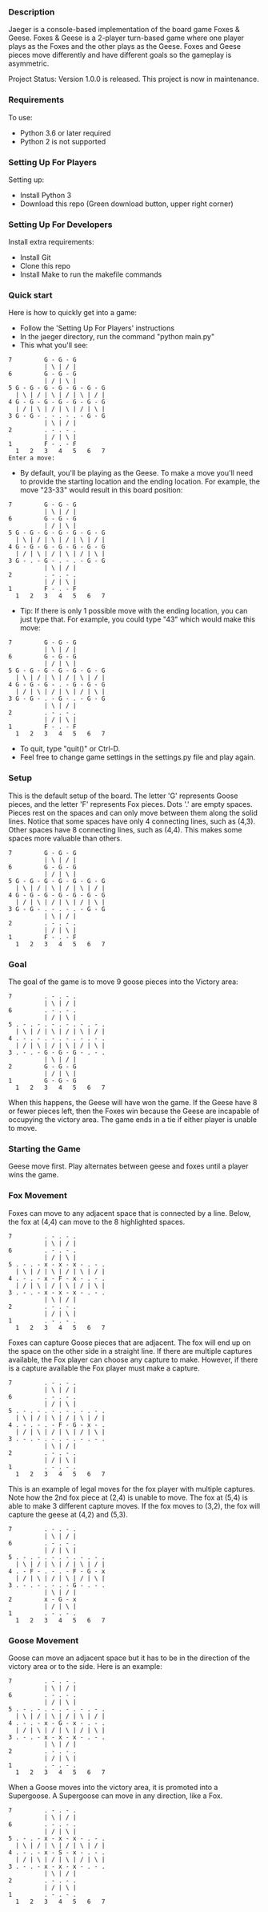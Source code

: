 ### Description ###
Jaeger is a console-based implementation of the board game Foxes & Geese. Foxes
& Geese is a 2-player turn-based game where one player plays as the Foxes and
the other plays as the Geese. Foxes and Geese pieces move differently and have
different goals so the gameplay is asymmetric.

Project Status: Version 1.0.0 is released. This project is now in maintenance.

### Requirements ###
To use:
* Python 3.6 or later required
* Python 2 is not supported

### Setting Up For Players ###
Setting up:
* Install Python 3
* Download this repo (Green download button, upper right corner)

### Setting Up For Developers ###
Install extra requirements:
* Install Git
* Clone this repo
* Install Make to run the makefile commands

### Quick start ###
Here is how to quickly get into a game:
* Follow the 'Setting Up For Players' instructions
* In the jaeger directory, run the command "python main.py"
* This what you'll see:
```
7         G - G - G
          | \ | / |
6         G - G - G
          | / | \ |
5 G - G - G - G - G - G - G
  | \ | / | \ | / | \ | / |
4 G - G - G - G - G - G - G
  | / | \ | / | \ | / | \ |
3 G - G - . - . - . - G - G
          | \ | / |
2         . - . - .
          | / | \ |
1         F - . - F
  1   2   3   4   5   6   7
Enter a move:
```
* By default, you'll be playing as the Geese. To make a move you'll need to
provide the starting location and the ending location. For example, the move
"23-33" would result in this board position:
```
7         G - G - G
          | \ | / |
6         G - G - G
          | / | \ |
5 G - G - G - G - G - G - G
  | \ | / | \ | / | \ | / |
4 G - G - G - G - G - G - G
  | / | \ | / | \ | / | \ |
3 G - . - G - . - . - G - G
          | \ | / |
2         . - . - .
          | / | \ |
1         F - . - F
  1   2   3   4   5   6   7
```
* Tip: If there is only 1 possible move with the ending location, you can just
type that. For example, you could type "43" which would make this move:
```
7         G - G - G
          | \ | / |
6         G - G - G
          | / | \ |
5 G - G - G - G - G - G - G
  | \ | / | \ | / | \ | / |
4 G - G - G - . - G - G - G
  | / | \ | / | \ | / | \ |
3 G - G - . - G - . - G - G
          | \ | / |
2         . - . - .
          | / | \ |
1         F - . - F
  1   2   3   4   5   6   7
```
* To quit, type "quit()" or Ctrl-D.
* Feel free to change game settings in the settings.py file and play again.

### Setup ###
This is the default setup of the board. The letter 'G' represents Goose pieces,
and the letter 'F'  represents Fox pieces. Dots '.' are empty spaces. Pieces
rest on the spaces and can only move between them along the solid lines. Notice
that some spaces have only 4 connecting lines, such as (4,3). Other spaces have
8 connecting lines, such as (4,4). This makes some spaces more valuable than
others.
```
7         G - G - G
          | \ | / |
6         G - G - G
          | / | \ |
5 G - G - G - G - G - G - G
  | \ | / | \ | / | \ | / |
4 G - G - G - G - G - G - G
  | / | \ | / | \ | / | \ |
3 G - G - . - . - . - G - G
          | \ | / |
2         . - . - .
          | / | \ |
1         F - . - F
  1   2   3   4   5   6   7
```

### Goal ###
The goal of the game is to move 9 goose pieces into the Victory area:
```
7         . - . - .
          | \ | / |
6         . - . - .
          | / | \ |
5 . - . - . - . - . - . - .
  | \ | / | \ | / | \ | / |
4 . - . - . - . - . - . - .
  | / | \ | / | \ | / | \ |
3 . - . - G - G - G - . - .
          | \ | / |
2         G - G - G
          | / | \ |
1         G - G - G
  1   2   3   4   5   6   7
```

When this happens, the Geese will have won the game. If the Geese have 8 or
fewer pieces left, then the Foxes win because the Geese are incapable of
occupying the victory area. The game ends in a tie if either player is unable
to move.

### Starting the Game ###
Geese move first. Play alternates between geese and foxes until a player wins
the game. 

### Fox Movement ###
Foxes can move to any adjacent space that is connected by a line. Below, the
fox at (4,4) can move to the 8 highlighted spaces.
```
7         . - . - .
          | \ | / |
6         . - . - .
          | / | \ |
5 . - . - x - x - x - . - .
  | \ | / | \ | / | \ | / |
4 . - . - x - F - x - . - .
  | / | \ | / | \ | / | \ |
3 . - . - x - x - x - . - .
          | \ | / |
2         . - . - .
          | / | \ |
1         . - . - .
  1   2   3   4   5   6   7
```

Foxes can capture Goose pieces that are adjacent. The fox will end up on the
space on the other side in a straight line. If there are multiple captures
available, the Fox player can choose any capture to make. However, if there
is a capture available the Fox player must make a capture.
```
7         . - . - .
          | \ | / |
6         . - . - .
          | / | \ |
5 . - . - . - . - . - . - .
  | \ | / | \ | / | \ | / |
4 . - . - . - F - G - x - .
  | / | \ | / | \ | / | \ |
3 . - . - . - . - . - . - .
          | \ | / |
2         . - . - .
          | / | \ |
1         . - . - .
  1   2   3   4   5   6   7
```

This is an example of legal moves for the fox player with multiple captures.
Note how the 2nd fox piece at (2,4) is unable to move. The fox at (5,4) is able
to make 3 different capture moves. If the fox moves to (3,2), the fox will
capture the geese at (4,2) and (5,3).
```
7         . - . - .
          | \ | / |
6         . - . - .
          | / | \ |
5 . - . - . - . - . - . - .
  | \ | / | \ | / | \ | / |
4 . - F - . - . - F - G - x
  | / | \ | / | \ | / | \ |
3 . - . - . - . - G - . - .
          | \ | / |
2         x - G - x
          | / | \ |
1         . - . - .
  1   2   3   4   5   6   7
```

### Goose Movement ###
Goose can move an adjacent space but it has to be in the direction of the
victory area or to the side. Here is an example:
```
7         . - . - .
          | \ | / |
6         . - . - .
          | / | \ |
5 . - . - . - . - . - . - .
  | \ | / | \ | / | \ | / |
4 . - . - x - G - x - . - .
  | / | \ | / | \ | / | \ |
3 . - . - x - x - x - . - .
          | \ | / |
2         . - . - .
          | / | \ |
1         . - . - .
  1   2   3   4   5   6   7
```

When a Goose moves into the victory area, it is promoted into a Supergoose. A
Supergoose can move in any direction, like a Fox.
```
7         . - . - .
          | \ | / |
6         . - . - .
          | / | \ |
5 . - . - x - x - x - . - .
  | \ | / | \ | / | \ | / |
4 . - . - x - S - x - . - .
  | / | \ | / | \ | / | \ |
3 . - . - x - x - x - . - .
          | \ | / |
2         . - . - .
          | / | \ |
1         . - . - .
  1   2   3   4   5   6   7
```
